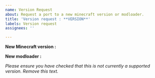 ```yaml
---
name: Version Request
about: Request a port to a new minecraft version or modloader.
title: 'Version request : **VERSION**'
labels: Version request
assignees: ''

---
```


**New Minecraft version :**

**New modloader :**

*Please ensure you have checked that this is not currently a supported version. Remove this text.*
